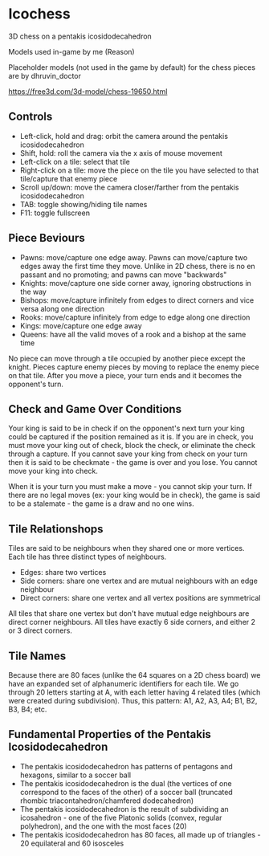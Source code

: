 # Icochess
3D chess on a pentakis icosidodecahedron

Models used in-game by me (Reason)

Placeholder models (not used in the game by default) for the chess pieces are by dhruvin_doctor

https://free3d.com/3d-model/chess-19650.html

## Controls

- Left-click, hold and drag: 	orbit the camera around the pentakis icosidodecahedron
- Shift, hold:					roll the camera via the x axis of mouse movement
- Left-click on a tile:     	select that tile
- Right-click on a tile:    	move the piece on the tile you have selected to that tile/capture that enemy piece
- Scroll up/down:           	move the camera closer/farther from the pentakis icosidodecahedron
- TAB:							toggle showing/hiding tile names
- F11:                      	toggle fullscreen

## Piece Beviours

- Pawns:			move/capture one edge away. Pawns can move/capture two edges away the first time they move. Unlike in 2D chess, there is no en passant and no promoting; and pawns can move "backwards"
- Knights:	  		move/capture one side corner away, ignoring obstructions in the way
- Bishops:			move/capture infinitely from edges to direct corners and vice versa along one direction
- Rooks:			move/capture infinitely from edge to edge along one direction
- Kings: 			move/capture one edge away
- Queens:			have all the valid moves of a rook and a bishop at the same time

No piece can move through a tile occupied by another piece except the knight.
Pieces capture enemy pieces by moving to replace the enemy piece on that tile.
After you move a piece, your turn ends and it becomes the opponent's turn.

## Check and Game Over Conditions

Your king is said to be in check if on the opponent's next turn your king could be captured if the position remained as it is.
If you are in check, you must move your king out of check, block the check, or eliminate the check through a capture.
If you cannot save your king from check on your turn then it is said to be checkmate - the game is over and you lose.
You cannot move your king into check.

When it is your turn you must make a move - you cannot skip your turn.
If there are no legal moves (ex: your king would be in check), the game is said to be a stalemate - the game is a draw and no one wins.

## Tile Relationshops

Tiles are said to be neighbours when they shared one or more vertices.
Each tile has three distinct types of neighbours.

- Edges:				share two vertices
- Side corners: 		share one vertex and are mutual neighbours with an edge neighbour
- Direct corners:		share one vertex and all vertex positions are symmetrical

All tiles that share one vertex but don't have mutual edge neighbours are direct corner neighbours.
All tiles have exactly 6 side corners, and either 2 or 3 direct corners.

## Tile Names

Because there are 80 faces (unlike the 64 squares on a 2D chess board) we have an expanded set of alphanumeric identifiers for each tile. We go through 20 letters starting at A, with each letter having 4 related tiles (which were created during subdivision). Thus, this pattern: A1, A2, A3, A4; B1, B2, B3, B4; etc.

## Fundamental Properties of the Pentakis Icosidodecahedron

- The pentakis icosidodecahedron has patterns of pentagons and hexagons, similar to a soccer ball
- The pentakis icosidodecahedron is the dual (the vertices of one correspond to the faces of the other) of a soccer ball (truncated rhombic triacontahedron/chamfered dodecahedron)
- The pentakis icosidodecahedron is the result of subdividing an icosahedron - one of the five Platonic solids (convex, regular polyhedron), and the one with the most faces (20)
- The pentakis icosidodecahedron has 80 faces, all made up of triangles - 20 equilateral and 60 isosceles
